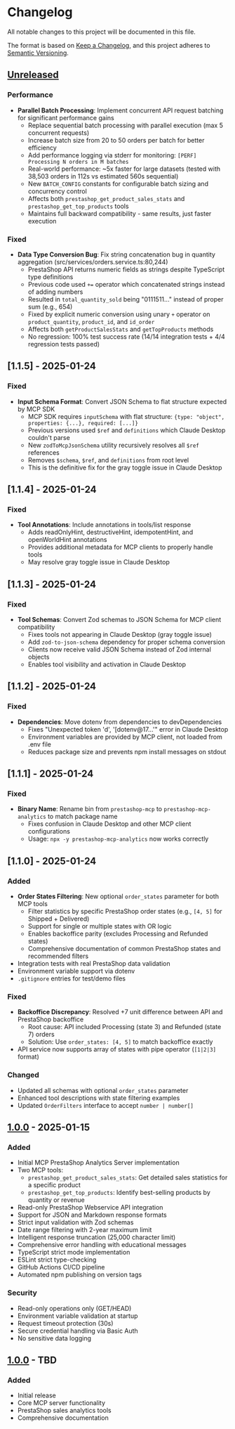 # Changelog

All notable changes to this project will be documented in this file.

The format is based on [Keep a Changelog](https://keepachangelog.com/en/1.0.0/),
and this project adheres to [Semantic Versioning](https://semver.org/spec/v2.0.0.html).

## [Unreleased]

### Performance
- **Parallel Batch Processing**: Implement concurrent API request batching for significant performance gains
  - Replace sequential batch processing with parallel execution (max 5 concurrent requests)
  - Increase batch size from 20 to 50 orders per batch for better efficiency
  - Add performance logging via stderr for monitoring: `[PERF] Processing N orders in M batches`
  - Real-world performance: ~5x faster for large datasets (tested with 38,503 orders in 112s vs estimated 560s sequential)
  - New `BATCH_CONFIG` constants for configurable batch sizing and concurrency control
  - Affects both `prestashop_get_product_sales_stats` and `prestashop_get_top_products` tools
  - Maintains full backward compatibility - same results, just faster execution

### Fixed
- **Data Type Conversion Bug**: Fix string concatenation bug in quantity aggregation (src/services/orders.service.ts:80,244)
  - PrestaShop API returns numeric fields as strings despite TypeScript type definitions
  - Previous code used `+=` operator which concatenated strings instead of adding numbers
  - Resulted in `total_quantity_sold` being "0111511..." instead of proper sum (e.g., 654)
  - Fixed by explicit numeric conversion using unary `+` operator on `product_quantity`, `product_id`, and `id_order`
  - Affects both `getProductSalesStats` and `getTopProducts` methods
  - No regression: 100% test success rate (14/14 integration tests + 4/4 regression tests passed)

## [1.1.5] - 2025-01-24

### Fixed
- **Input Schema Format**: Convert JSON Schema to flat structure expected by MCP SDK
  - MCP SDK requires `inputSchema` with flat structure: `{type: "object", properties: {...}, required: [...]}`
  - Previous versions used `$ref` and `definitions` which Claude Desktop couldn't parse
  - New `zodToMcpJsonSchema` utility recursively resolves all `$ref` references
  - Removes `$schema`, `$ref`, and `definitions` from root level
  - This is the definitive fix for the gray toggle issue in Claude Desktop

## [1.1.4] - 2025-01-24

### Fixed
- **Tool Annotations**: Include annotations in tools/list response
  - Adds readOnlyHint, destructiveHint, idempotentHint, and openWorldHint annotations
  - Provides additional metadata for MCP clients to properly handle tools
  - May resolve gray toggle issue in Claude Desktop

## [1.1.3] - 2025-01-24

### Fixed
- **Tool Schemas**: Convert Zod schemas to JSON Schema for MCP client compatibility
  - Fixes tools not appearing in Claude Desktop (gray toggle issue)
  - Add `zod-to-json-schema` dependency for proper schema conversion
  - Clients now receive valid JSON Schema instead of Zod internal objects
  - Enables tool visibility and activation in Claude Desktop

## [1.1.2] - 2025-01-24

### Fixed
- **Dependencies**: Move dotenv from dependencies to devDependencies
  - Fixes "Unexpected token 'd', '[dotenv@17...'" error in Claude Desktop
  - Environment variables are provided by MCP client, not loaded from .env file
  - Reduces package size and prevents npm install messages on stdout

## [1.1.1] - 2025-01-24

### Fixed
- **Binary Name**: Rename bin from `prestashop-mcp` to `prestashop-mcp-analytics` to match package name
  - Fixes confusion in Claude Desktop and other MCP client configurations
  - Usage: `npx -y prestashop-mcp-analytics` now works correctly

## [1.1.0] - 2025-01-24

### Added
- **Order States Filtering**: New optional `order_states` parameter for both MCP tools
  - Filter statistics by specific PrestaShop order states (e.g., `[4, 5]` for Shipped + Delivered)
  - Support for single or multiple states with OR logic
  - Enables backoffice parity (excludes Processing and Refunded states)
  - Comprehensive documentation of common PrestaShop states and recommended filters
- Integration tests with real PrestaShop data validation
- Environment variable support via dotenv
- `.gitignore` entries for test/demo files

### Fixed
- **Backoffice Discrepancy**: Resolved +7 unit difference between API and PrestaShop backoffice
  - Root cause: API included Processing (state 3) and Refunded (state 7) orders
  - Solution: Use `order_states: [4, 5]` to match backoffice exactly
- API service now supports array of states with pipe operator (`[1|2|3]` format)

### Changed
- Updated all schemas with optional `order_states` parameter
- Enhanced tool descriptions with state filtering examples
- Updated `OrderFilters` interface to accept `number | number[]`

## [1.0.0] - 2025-01-15

### Added
- Initial MCP PrestaShop Analytics Server implementation
- Two MCP tools:
  - `prestashop_get_product_sales_stats`: Get detailed sales statistics for a specific product
  - `prestashop_get_top_products`: Identify best-selling products by quantity or revenue
- Read-only PrestaShop Webservice API integration
- Support for JSON and Markdown response formats
- Strict input validation with Zod schemas
- Date range filtering with 2-year maximum limit
- Intelligent response truncation (25,000 character limit)
- Comprehensive error handling with educational messages
- TypeScript strict mode implementation
- ESLint strict type-checking
- GitHub Actions CI/CD pipeline
- Automated npm publishing on version tags

### Security
- Read-only operations only (GET/HEAD)
- Environment variable validation at startup
- Request timeout protection (30s)
- Secure credential handling via Basic Auth
- No sensitive data logging

## [1.0.0] - TBD

### Added
- Initial release
- Core MCP server functionality
- PrestaShop sales analytics tools
- Comprehensive documentation

[Unreleased]: https://github.com/DFRContact/prestashop-mcp-analytics/compare/v1.0.0...HEAD
[1.0.0]: https://github.com/DFRContact/prestashop-mcp-analytics/releases/tag/v1.0.0

